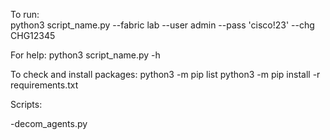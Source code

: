 To run: <br />
python3 script_name.py --fabric lab --user admin --pass 'cisco!23' --chg CHG12345

For help: 
python3 script_name.py -h

To check and install packages:
python3 -m pip list 
python3 -m pip install -r requirements.txt

Scripts:

-decom_agents.py

